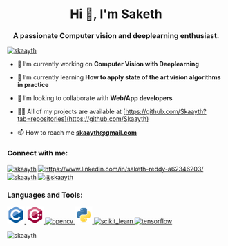 <h1 align="center">Hi 👋, I'm Saketh </h1>
<h3 align="center">A passionate Computer vision and deeplearning enthusiast.</h3>

<p align="left"> <a href="https://twitter.com/skaayth" target="blank"><img src="https://img.shields.io/twitter/follow/skaayth?logo=twitter&style=for-the-badge" alt="skaayth" /></a> </p>

- 🔭 I’m currently working on **Computer Vision with Deeplearning**

- 🌱 I’m currently learning **How to apply state of the art vision algorithms in practice**

- 👯 I’m looking to collaborate with **Web/App developers**

- 👨‍💻 All of my projects are available at [https://github.com/Skaayth?tab=repositories](https://github.com/Skaayth)

- 📫 How to reach me **skaayth@gmail.com**

<h3 align="left">Connect with me:</h3>
<p align="left">
<a href="https://twitter.com/skaayth" target="blank"><img align="center" src="https://raw.githubusercontent.com/rahuldkjain/github-profile-readme-generator/master/src/images/icons/Social/twitter.svg" alt="skaayth" height="30" width="40" /></a>
<a href="https://linkedin.com/in/https://www.linkedin.com/in/saketh-reddy-a62346203/" target="blank"><img align="center" src="https://raw.githubusercontent.com/rahuldkjain/github-profile-readme-generator/master/src/images/icons/Social/linked-in-alt.svg" alt="https://www.linkedin.com/in/saketh-reddy-a62346203/" height="30" width="40" /></a>
<a href="https://kaggle.com/skaayth" target="blank"><img align="center" src="https://raw.githubusercontent.com/rahuldkjain/github-profile-readme-generator/master/src/images/icons/Social/kaggle.svg" alt="skaayth" height="30" width="40" /></a>
<a href="https://medium.com/@skaayth" target="blank"><img align="center" src="https://raw.githubusercontent.com/rahuldkjain/github-profile-readme-generator/master/src/images/icons/Social/medium.svg" alt="@skaayth" height="30" width="40" /></a>
</p>

<h3 align="left">Languages and Tools:</h3>
<p align="left"> <a href="https://www.cprogramming.com/" target="_blank"> <img src="https://raw.githubusercontent.com/devicons/devicon/master/icons/c/c-original.svg" alt="c" width="40" height="40"/> </a> <a href="https://www.w3schools.com/cpp/" target="_blank"> <img src="https://raw.githubusercontent.com/devicons/devicon/master/icons/cplusplus/cplusplus-original.svg" alt="cplusplus" width="40" height="40"/> </a> <a href="https://opencv.org/" target="_blank"> <img src="https://www.vectorlogo.zone/logos/opencv/opencv-icon.svg" alt="opencv" width="40" height="40"/> </a> <a href="https://www.python.org" target="_blank"> <img src="https://raw.githubusercontent.com/devicons/devicon/master/icons/python/python-original.svg" alt="python" width="40" height="40"/> </a> <a href="https://scikit-learn.org/" target="_blank"> <img src="https://upload.wikimedia.org/wikipedia/commons/0/05/Scikit_learn_logo_small.svg" alt="scikit_learn" width="40" height="40"/> </a> <a href="https://www.tensorflow.org" target="_blank"> <img src="https://www.vectorlogo.zone/logos/tensorflow/tensorflow-icon.svg" alt="tensorflow" width="40" height="40"/> </a> </p>

<p><img align="center" src="https://github-readme-stats.vercel.app/api/top-langs?username=skaayth&show_icons=true&theme=dark&locale=en&layout=compact" alt="skaayth" /></p>
